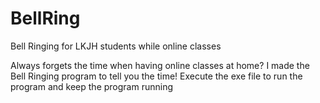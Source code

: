 # BellRing
Bell Ringing for LKJH students while online classes

Always forgets the time when having online classes at home?
I made the Bell Ringing program to tell you the time!
Execute the exe file to run the program and keep the program running

